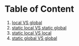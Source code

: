 # Table of Content

1. [local VS global](local-vs-global.md)
2. [static local VS static global](./static_local-vs-static_global.md)
3. [static local VS local](./static_local-vs-local.md)
4. [static global VS global](./static_global-vs-global.md)

